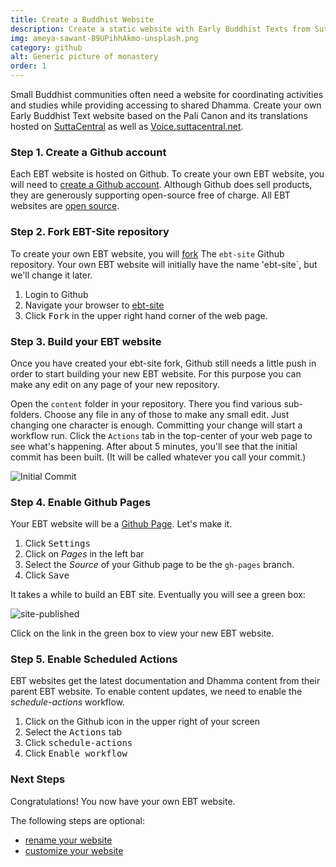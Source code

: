 ```yaml
---
title: Create a Buddhist Website
description: Create a static website with Early Buddhist Texts from SuttaCentral.net
img: ameya-sawant-89UPihhAkmo-unsplash.png
category: github
alt: Generic picture of monastery
order: 1
---
```

Small Buddhist communities often need a website for
coordinating activities and studies while providing
accessing to shared Dhamma.
Create your own Early Buddhist Text website based
on the Pali Canon and its translations hosted on
[SuttaCentral](https://suttacentral.net) 
as well as
[Voice.suttacentral.net](https://voice.suttacentral.net).

### Step 1. Create a Github account
Each EBT website is hosted on Github. To create your own EBT website, you
will need to [create a Github account](https://docs.github.com/en/github/getting-started-with-github/signing-up-for-github). Although Github does sell products,
they are generously supporting open-source free of charge.
All EBT websites are [open source](https://opensource.org/licenses/MIT).

### Step 2. Fork EBT-Site repository
To create your own EBT website, you will 
[fork](https://docs.github.com/en/github/getting-started-with-github/fork-a-repo)
The `ebt-site` Github repository.
Your own EBT website will initially have the name 'ebt-site`,
but we'll change it later.

1. Login to Github
1. Navigate your browser to [ebt-site](https://github.com/ebt-site/ebt-site)
1. Click <kbd>Fork</kbd> in the upper right hand corner of the web page.

### Step 3. Build your EBT website
Once you have created your ebt-site fork, 
Github still needs a little push in order to start building your new EBT website. For this purpose you can make any edit on any page of your new repository.

Open the `content` folder in your repository. There you find various sub-folders. Choose any file in any of those to make any small edit. Just changing one character is enough. Committing your change will start a workflow run. Click the `Actions` tab in the top-center of your web page to see what's happening. After about 5 minutes, you'll see that the initial commit 
has been built. (It will be called whatever you call your commit.)

![Initial Commit](./initial-commit.png)

### Step 4. Enable Github Pages
Your EBT website will be a [Github Page](https://pages.github.com/).
Let's make it.

1. Click <kbd>Settings</kbd>
1. Click on *Pages* in the left bar
1. Select the *Source* of your Github page to be the `gh-pages` branch.
1. Click <kbd>Save</kbd>

It takes a while to build an EBT site. 
Eventually you will see a green box:

![site-published](./site-published.png)

Click on the link in the green box to view your new EBT website.

### Step 5. Enable Scheduled Actions
EBT websites get the latest documentation and Dhamma content
from their parent EBT website.
To enable content updates, we need to enable the _schedule-actions_ workflow.

1. Click on the Github icon in the upper right of your screen
1. Select the <kbd>Actions</kbd> tab
1. Click <kbd>schedule-actions</kbd>
1. Click <kbd>Enable workflow</kbd>

### Next Steps
Congratulations! You now have your own EBT website.

The following steps are optional:

* [rename your website](/author/rename-website)
* [customize your website](/author/customize-website)
